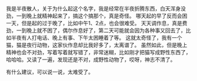 我是半夜散人，关于为什么起这个名字，我是经常在半夜折腾东西，白天浑身没劲，一到晚上就精神起来了，搞这个搞那个，真是奇怪。
哪天起的早了反而会困一天，但是起的过于晚了，比如中午1、2点，也会很难受。
天天调作息，真是费劲，一到晚上就不困了，偶尔作息好了，第二天可能就会因为各种事又回去了，比如半夜有人打电话、晚上有事、下午太困睡着了等。
这就太奇怪了，我有一个猫，猫是夜行动物，这家伙作息却比我好多了，太离谱了。
虽然如此，但是晚上精神也会不对劲，写着写着就写错了，非常迷糊，比如刚才把猫写成野性东西了，哈哈哈。又读了一遍，发现还是不对，成野性动物了，哎呀，神志不清了。

有什么建议，可以说一说，太难受了。